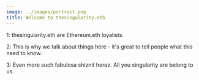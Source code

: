 ```yaml
---
image: ../images/portrait.png
title: Welcome to thesingularity.eth
---
```

1: thesingularity.eth are Ethereum.eth loyalists.

2: This is why we talk about things here - it's great to tell people what this need to know.

3: Even more such fabulosa shiznit herez. All you singularity are belong to us.
